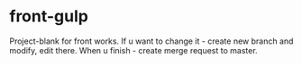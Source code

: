 # front-gulp
Project-blank for front works. If u want to change it - create new branch and modify, edit there. When u finish - create merge request to master.
